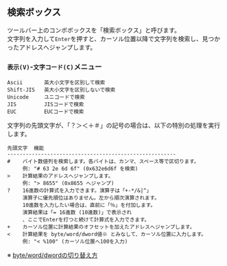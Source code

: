## 検索ボックス

ツールバー上のコンボボックスを「検索ボックス」と呼びます。    
文字列を入力して`Enter`を押すと、カーソル位置以降で文字列を検索し、見つかったアドレスへジャンプします。

### `表示(V)`-`文字コード(C)`メニュー


    Ascii       英大小文字を区別して検索
    Shift-JIS   英大小文字を区別しないで検索
    Unicode     ユニコードで検索
    JIS         JISコードで検索
    EUC         EUCコードで検索

文字列の先頭文字が、「？＞＜＋＃」の記号の場合は、以下の特別の処理を実行します。


    先頭文字  機能
    -------------------------------------------------------
    #    バイト数値列を検索します。各バイトは、カンマ、スペース等で区切ります。
         例: "# 63 2e 6d 6f" (0x632e6d6f を検索)
    >    計算結果のアドレスへジャンプします。
         例: "> 8655" (0x8655 へジャンプ)
    ?    16進数の計算式を入力できます。演算子は「+-*/&|^」
         演算子に優先順位はありません。左から順次演算されます。
         10進数を入力したい場合は、直前に「％」を付加します。
         演算結果は「= 16進数 (10進数)」で表示され
         、ここでEnterを打つと続けて計算式を入力できます。
    +    カーソル位置に計算結果のオフセットを加えたアドレスへジャンプします。
    <    計算結果を byte/word/dword値※ とみなして、カーソル位置に入力します。
         例: "< %100" (カーソル位置へ100を入力)

※ [byte/word/dwordの切り替え方][1]

[1]: #other.tips
